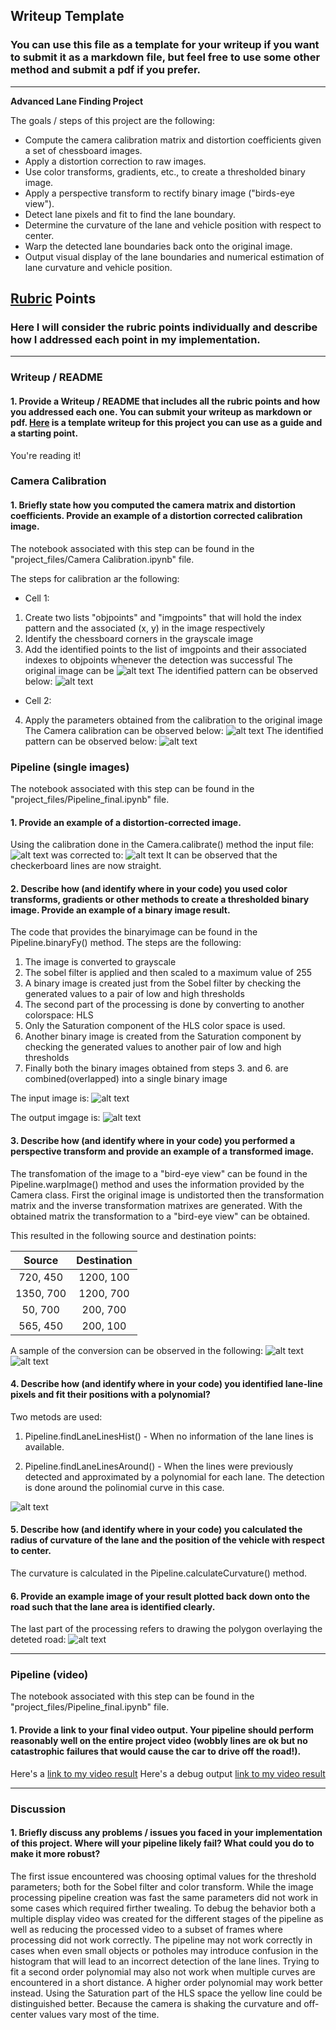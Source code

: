 ## Writeup Template

### You can use this file as a template for your writeup if you want to submit it as a markdown file, but feel free to use some other method and submit a pdf if you prefer.

---

**Advanced Lane Finding Project**

The goals / steps of this project are the following:

* Compute the camera calibration matrix and distortion coefficients given a set of chessboard images.
* Apply a distortion correction to raw images.
* Use color transforms, gradients, etc., to create a thresholded binary image.
* Apply a perspective transform to rectify binary image ("birds-eye view").
* Detect lane pixels and fit to find the lane boundary.
* Determine the curvature of the lane and vehicle position with respect to center.
* Warp the detected lane boundaries back onto the original image.
* Output visual display of the lane boundaries and numerical estimation of lane curvature and vehicle position.

[//]: # (Image References)

[image1]: ./output_images/camera/calibration/calibration3_orig.jpg "Original image"
[image2]: ./output_images/camera/calibration/calibration3_calibration.jpg "Calibration image"
[image3]: ./output_images/camera/correction/calibration3_orig.jpg "Original image"
[image4]: ./output_images/camera/correction/calibration3_calibrated.jpg" "Calibrated image"
[image5]: ./output_images/pipeline/straight_lines1_orig.jpg "Original image"
[image6]: ./output_images/pipeline/straight_lines1_undistorted.jpg "Undistorted image"
[image7]: ./output_images/pipeline/straight_lines1_warp.jpg "Bird-eye view"
[image8]: ./output_images/pipeline/straight_lines1_binary.jpg "Bird-eye view binary Sobel and HLS"
[image9]: ./output_images/pipeline/straight_lines1_undistorted.jpg "Undistorted image"
[image10]: ./output_images/pipeline/straight_lines1_warp.jpg "Warped image"
[image11]: ./output_images/pipeline/straight_lines1_proc.jpg "Lane processing image"
[image12]: ./output_images/pipeline/straight_lines1_output.jpg "Final output image image"
[video1]: ./project_video.mp4 "Video"
[video2]: ./project_video_debug_out.mp4 "Debug Video"

## [Rubric](https://review.udacity.com/#!/rubrics/571/view) Points

### Here I will consider the rubric points individually and describe how I addressed each point in my implementation.  

---

### Writeup / README

#### 1. Provide a Writeup / README that includes all the rubric points and how you addressed each one.  You can submit your writeup as markdown or pdf.  [Here](https://github.com/udacity/CarND-Advanced-Lane-Lines/blob/master/writeup_template.md) is a template writeup for this project you can use as a guide and a starting point.  

You're reading it!

### Camera Calibration

#### 1. Briefly state how you computed the camera matrix and distortion coefficients. Provide an example of a distortion corrected calibration image.

The notebook associated with this step can be found in the "project_files/Camera Calibration.ipynb" file.

The steps for calibration ar the following:

* Cell 1:
1. Create two lists "objpoints" and "imgpoints" that will hold the index pattern and the associated (x, y) in the image respectively
2. Identify the chessboard corners in the grayscale image
3. Add the identified points to the list of imgpoints and their associated indexes to objpoints whenever the detection was successful
The original image can be 
![alt text][image1]
The identified pattern can be observed below:
![alt text][image2]

* Cell 2:
4. Apply the parameters obtained from the calibration to the original image
The Camera calibration can be observed below:
![alt text][image3]
The identified pattern can be observed below:
![alt text][image4]



### Pipeline (single images)

The notebook associated with this step can be found in the "project_files/Pipeline_final.ipynb" file.
#### 1. Provide an example of a distortion-corrected image.

Using the calibration done in the Camera.calibrate() method the input file:
![alt text][image5]
was corrected to:
![alt text][image6]
It can be observed that the checkerboard lines are now straight.

#### 2. Describe how (and identify where in your code) you used color transforms, gradients or other methods to create a thresholded binary image.  Provide an example of a binary image result.

The code that provides the binaryimage can be found in the Pipeline.binaryFy() method.
The steps are the following:
1. The image is converted to grayscale
2. The sobel filter is applied and then scaled to a maximum value of 255
3. A binary image is created just from the Sobel filter by checking the generated values to a pair of low and high thresholds
4. The second part of the processing is done by converting to another colorspace: HLS
5. Only the Saturation component of the HLS color space is used.
6. Another binary image is created from the Saturation component by checking the generated values to another pair of low and high thresholds
7. Finally both the binary images obtained from steps 3. and 6. are combined(overlapped) into a single binary image

The input image is:
![alt text][image7]

The output imgage is:
![alt text][image8]

#### 3. Describe how (and identify where in your code) you performed a perspective transform and provide an example of a transformed image.

The transfomation of the image to a "bird-eye view" can be found in the Pipeline.warpImage() method and uses the information provided by the Camera class. First the original image is undistorted then the transformation matrix and the inverse transformation matrixes are generated. With the obtained matrix the transformation to a "bird-eye view" can be obtained.

This resulted in the following source and destination points:

| Source        | Destination   | 
|:-------------:|:-------------:| 
| 720,  450     | 1200, 100     | 
| 1350, 700     | 1200, 700     |
| 50,   700     | 200,  700     |
| 565,  450     | 200,  100     |

A sample of the conversion can be observed in the following:
![alt text][image9]
![alt text][image10]

#### 4. Describe how (and identify where in your code) you identified lane-line pixels and fit their positions with a polynomial?

Two metods are used:
1. Pipeline.findLaneLinesHist() - When no information of the lane lines is available.


2. Pipeline.findLaneLinesAround() - When the lines were previously detected and approximated by a polynomial for each lane. The detection is done around the polinomial curve in this case.

![alt text][image11]

#### 5. Describe how (and identify where in your code) you calculated the radius of curvature of the lane and the position of the vehicle with respect to center.

The curvature is calculated in the Pipeline.calculateCurvature() method.

#### 6. Provide an example image of your result plotted back down onto the road such that the lane area is identified clearly.

The last part of the processing refers to drawing the polygon overlaying the deteted road:
![alt text][image12]

---

### Pipeline (video)

The notebook associated with this step can be found in the "project_files/Pipeline_final.ipynb" file.
#### 1. Provide a link to your final video output.  Your pipeline should perform reasonably well on the entire project video (wobbly lines are ok but no catastrophic failures that would cause the car to drive off the road!).

Here's a [link to my video result](./output_videos/project_video.mp4)
Here's a debug output [link to my video result](./output_videos/project_video_debug_out.mp4)

---

### Discussion

#### 1. Briefly discuss any problems / issues you faced in your implementation of this project.  Where will your pipeline likely fail?  What could you do to make it more robust?

The first issue encountered was choosing optimal values for the threshold parameters; both for the Sobel filter and color transform.
While the image processing pipeline creation was fast the same parameters did not work in some cases which required firther twealing.
To debug the behavior both a multiple display video was created for the different stages of the pipeline as well as reducing the processed video to a subset of frames where processing did not work correctly.
The pipeline may not work correctly in cases when even small objects or potholes may introduce confusion in the histogram that will lead to an incorrect detection of the lane lines.
Trying to fit a second order polynomial may also not work when multiple curves are encountered in a short distance. A higher order polynomial may work better instead.
Using the Saturation part of the HLS space the yellow line could be distinguished better.
Because the camera is shaking the curvature and off-center values vary most of the time.